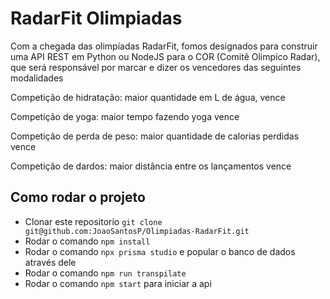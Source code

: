 # RadarFit Olimpiadas

Com a chegada das olimpíadas RadarFit, fomos designados para construir uma API REST em Python ou NodeJS para o COR (Comitê Olimpíco Radar), que será responsável por marcar e dizer os vencedores das seguintes modalidades

Competição de hidratação: maior quantidade em L de água, vence

Competição de yoga: maior tempo fazendo yoga vence

Competição de perda de peso: maior quantidade de calorias perdidas vence

Competição de dardos: maior distância entre os lançamentos vence

## Como rodar o projeto

- Clonar este repositorio `git clone git@github.com:JoaoSantosP/Olimpiadas-RadarFit.git`
- Rodar o comando `npm install`
- Rodar o comando `npx prisma studio` e popular o banco de dados através dele
- Rodar o comando `npm run transpilate`
- Rodar o comando `npm start` para iniciar a api
